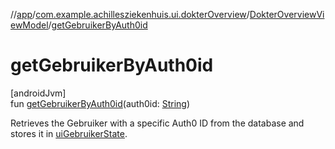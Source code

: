 //[app](../../../index.md)/[com.example.achillesziekenhuis.ui.dokterOverview](../index.md)/[DokterOverviewViewModel](index.md)/[getGebruikerByAuth0id](get-gebruiker-by-auth0id.md)

# getGebruikerByAuth0id

[androidJvm]\
fun [getGebruikerByAuth0id](get-gebruiker-by-auth0id.md)(auth0id: [String](https://kotlinlang.org/api/latest/jvm/stdlib/kotlin/-string/index.html))

Retrieves the Gebruiker with a specific Auth0 ID from the database and stores it in [uiGebruikerState](ui-gebruiker-state.md).
